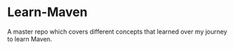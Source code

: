 # Learn-Maven
A master repo which covers different concepts that learned over my journey to learn Maven.
